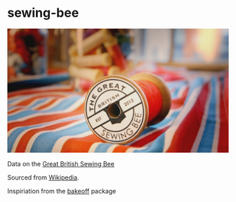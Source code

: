 # sewing-bee

![](sewingbee.jpg)

Data on the [Great British Sewing Bee](https://www.bbc.co.uk/programmes/b03myqj2)

Sourced from [Wikipedia](https://en.wikipedia.org/wiki/The_Great_British_Sewing_Bee).

Inspiriation from the [bakeoff](https://github.com/apreshill/bakeoff) package
